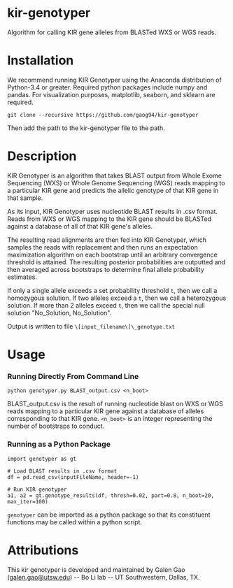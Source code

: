 # kir-genotyper
Algorithm for calling KIR gene alleles from BLASTed WXS or WGS reads.

# Installation
We recommend running KIR Genotyper using the Anaconda distribution of Python-3.4 or greater. Required python packages include numpy and pandas. For visualization purposes, matplotlib, seaborn, and sklearn are required.

```
git clone --recursive https://github.com/gaog94/kir-genotyper
```

Then add the path to the kir-genotyper file to the path.

# Description
KIR Genotyper is an algorithm that takes BLAST output from Whole Exome Sequencing (WXS) or Whole Genome Sequencing (WGS) reads mapping to a particular KIR gene and predicts the allelic genotype of that KIR gene in that sample.

As its input, KIR Genotyper uses nucleotide BLAST results in .csv format. Reads from WXS or WGS mapping to the KIR gene should be BLASTed against a database of all of that KIR gene's alleles.

The resulting read alignments are then fed into KIR Genotyper, which samples the reads with replacement and then runs an expectation maximization algorithm on each bootstrap until an arbitrary convergence threshold is attained. The resulting posterior probabilities are outputted and then averaged across bootstraps to determine final allele probability estimates.

If only a single allele exceeds a set probability threshold ``t``, then we call a homozygous solution.  If two  alleles exceed a ``t``, then we call a heterozygous solution. If more than 2 alleles exceed ``t``, then we call the special null solution "No_Solution, No_Solution".

Output is written to file ``\[input_filename\]\_genotype.txt``

# Usage

### Running Directly From Command Line
```
python genotyper.py BLAST_output.csv <n_boot>
```
BLAST_output.csv is the result of running nucleotide blast on WXS or WGS reads mapping to a particular KIR gene against a database of alleles corresponding to that KIR gene. ``<n_boot>`` is an integer representing the number of bootstraps to conduct.

### Running as a Python Package
```
import genotyper as gt

# Load BLAST results in .csv format
df = pd.read_csv(inputFileName, header=-1)

# Run KIR genotyper
a1, a2 = gt.genotype_results(df, thresh=0.02, part=0.8, n_boot=20, max_iter=100)
```
``genotyper`` can be imported as a python package so that its constituent functions may be called within a python script.

# Attributions
This kir genotyper is developed and maintained by Galen Gao (galen.gao@utsw.edu) -- Bo Li lab -- UT Southwestern, Dallas, TX.
